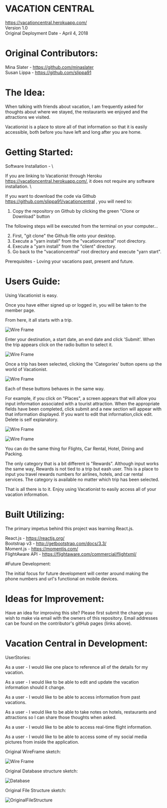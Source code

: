 # VACATION CENTRAL

<https://vacationcentral.herokuapp.com/> \
Version 1.0 \
Original Deployment Date - April 4, 2018

# Original Contributors:

Mina Slater - <https://github.com/minaslater> \
Susan Lippa - <https://github.com/slippa91>

# The Idea:

When talking with friends about vacation, I am frequently asked for thoughts about where we stayed, the restaurants we enjoyed and the attractions we visited. 

Vacationist is a place to store all of that information so that it is easily accessible, both before you have left and  long after you are home. 

# Getting Started:

Software Installation - \

If you are linking to Vacationist through Heroku <https://vacationcentral.herokuapp.com/>, it does not require any software installation. \

If you want to download the code via Github <https://github.com/slippa91/vacationcentral> , you will need to:

1) Copy the repository on Github by clicking the green "Clone or Download" button

The following steps will be executed from the terminal on your computer...

2) First, "git clone" the Github file onto your desktop.
3) Execute a "yarn install" from the "vacationcentral" root directory.
4) Execute a "yarn install" from the "client" directory.
5) Go back to the "vacationcentral" root directory and execute "yarn start".

Prerequisites - Loving your vacations past, present and future. 

# Users Guide:

Using Vacationist is easy. 

Once you have either signed up or logged in, you will be taken to the member page.

From here, it all starts with a trip. 

![Wire Frame](/client/public/images/MemberPage.png)


Enter your destination, a start date, an end date and click 'Submit'. When the trip appears click on the radio button to select it. 

![Wire Frame](/client/public/images/MemberPageTrip.png)


Once a trip has been selected, clicking the 'Categories' button opens up the world of Vacationist. 

![Wire Frame](/client/public/images/CategoryButtons.png)

Each of these buttons behaves in the same way. 

For example, if you click on "Places", a screen appears that will allow you input information associated with a tourist attraction. When the appropriate fields have been completed, click submit and a new section will appear with that information displayed. If you want to edit that information,click edit. Delete is self explanatory.

![Wire Frame](/client/public/images/PlacesInput.png)


![Wire Frame](/client/public/images/PlacesRender.png)


You can do the same thing for Flights, Car Rental, Hotel, Dining and Packing.

The only category that is a bit different is "Rewards". Although input works the same way, Rewards is not tied to a trip but eash user. This is a place to input you travel rewards numbers for airlines, hotels, and car rental services. The category is available no matter which trip has been selected. 

That is all there is to it. Enjoy using Vacationist to easily access all of your vacation information. 

                
# Built Utilizing:

The primary impetus behind this project was learning React.js.

React.js - <https://reactjs.org/> \
Bootstrap v3 - <http://getbootstrap.com/docs/3.3/> \
Moment.js - <https://momentjs.com/> \
FlightAware API - <https://flightaware.com/commercial/flightxml/> 

#Future Development:

The initial focus for future development will center around making the phone numbers and url's functional on mobile devices. 


# Ideas for Improvement:

Have an idea for improving this site? Please first submit the change you wish to make via email with the owners of this repository. Email addresses can be found on the contributor's gitHub pages (links above).


# Vacation Central in Development:

UserStories:

As a user - I would like one place to reference all of the details for my vacation.

As a user - I would like to be able to edit and update the vacation information should it change. 

As a user - I would like to be able to access information from past vacations. 

As a user - I would like to be able to take notes on hotels, restaurants and attractions so I can share those thoughts when asked. 

As a user - I would like to be able to access real-time flight information.

As a user - I would like to be able to access some of my social media pictures from inside the application. 


Original WireFrame sketch:

![Wire Frame](/client/public/images/OriginalWireFrame.jpg)

Original Database structure sketch:

![Database](/client/public/images/DatabaseStructure.jpg)

Original File Structure sketch:

![OriginalFileStructure](/client/public/images/Filestructure.jpg)











